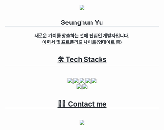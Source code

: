 <div align= "center">
    <img src="https://capsule-render.vercel.app/api?type=waving&color=0:c2bbe8,100:8593ff&height=180&text=Hi!%20I'm%20Seunghun&animation=twinkling&fontColor=ffffff&fontSize=40" />
    </div>
    <div align= "center"> 
    <h2 style="border-bottom: 1px solid #d8dee4; color: #282d33;"> Seunghun Yu </h2>  
    <div style="font-weight: 700; font-size: 15px; text-align: center; color: #282d33;"> 새로운 가치를 창출하는 것에 진심인 개발자입니다. </div>
    <a href="https://hunsy9.github.io/about" style="font-weight: 700; font-size: 15px; text-align: center; color: #282d33;"> 이력서 및 포트폴리오 사이트(업데이트 중) </div>
    </div>
    <div align= "center">
    <h2 style="border-bottom: 1px solid #d8dee4; color: #282d33;"> 🛠️ Tech Stacks </h2> <br> 
    <div style="margin: 0 auto; text-align: center;" align= "center"> <img src="https://img.shields.io/badge/Node.js-339933?style=flat&logo=Node.js&logoColor=white">
          <img src="https://img.shields.io/badge/Spring Boot-6DB33F?style=flat&logo=Spring Boot&logoColor=white">
          <img src="https://img.shields.io/badge/Vue.js-4FC08D?style=flat&logo=Vue.js&logoColor=white">
          <img src="https://img.shields.io/badge/Flutter-02569B?style=flat&logo=Flutter&logoColor=white">
          <img src="https://img.shields.io/badge/Docker-2496ED?style=flat&logo=Docker&logoColor=white">
          <br/><img src="https://img.shields.io/badge/Python-3776AB?style=flat&logo=Python&logoColor=white">
          <img src="https://img.shields.io/badge/Java-007396?style=flat&logo=Java&logoColor=white">
          </div>
    </div>
    <div align= "center">
    <h2 style="border-bottom: 1px solid #d8dee4; color: #282d33;"> 🧑‍💻 Contact me </h2> <br> 
    <div align= "center"> <a href=mailto:juniper0917@gmail.com> <img src="https://img.shields.io/badge/Gmail-EA4335?style=flat&logo=Gmail&logoColor=white&link=mailto:juniper0917@gmail.com"> </a>
          </div>  <br> 
    <div align= "center">  </div> 
    </div>
    
